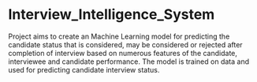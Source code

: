 # Interview_Intelligence_System
Project aims to create an Machine Learning model for predicting the candidate status that is considered, may be considered or rejected after completion of interview based on numerous features of the candidate, interviewee and candidate performance. The model is trained on data and used for predicting candidate interview status.
